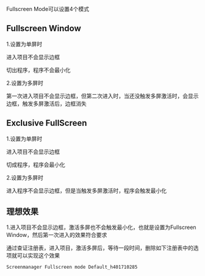 Fullscreen Mode可以设置4个模式

## Fullscreen Window 
1.设置为单屏时

  进入项目不会显示边框

  切出程序，程序不会最小化

2.设置为多屏时

  第一次进入项目不会显示边框，但第二次进入时，当还没触发多屏激活时，会显示边框，触发多屏激活后，边框消失

## Exclusive FullScreen

1.设置为单屏时

  进入项目不会显示边框

  切成程序，程序会最小化

2.设置为多屏时

  进入程序不会显示边框，但是当触发多屏激活时，程序会触发最小化

## 理想效果

1.进入项目不会显示边框，激活多屏也不会触发最小化，也就是设置为Fullscreen Window，然后第一次进入的效果符合要求

通过查证注册表，进入项目，激活多屏后，等待一段时间，删除如下注册表中的选项就可以实现这个效果

```
Screenmanager Fullscreen mode Default_h401710285
```


